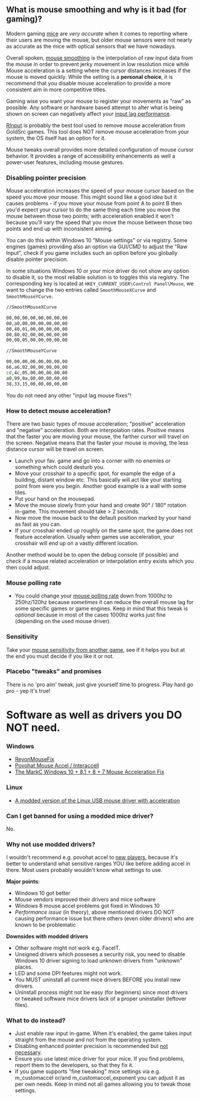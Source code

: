 ## What is mouse smoothing and why is it bad (for gaming)?

Modern gaming [mice](https://en.wikipedia.org/wiki/Computer_mouse) are _very accurate_ when it comes to reporting where their users are moving the mouse, but older mouse sensors were not nearly as accurate as the mice with optical sensors that we have nowadays.

Overall spoken, [mouse smoothing](https://www.codeproject.com/Articles/5247322/Mouse-Smoothing) is the interpolation of raw input data from the mouse in order to prevent jerky movement in low resolution mice while Mouse acceleration is a setting where the cursor distances increases if the mouse is moved quickly. While the setting is a **personal choice**, it is recommend that you disable mouse acceleration to provide a more consistent aim in more competitive titles.

Gaming wise you want your mouse to register your movements as "raw" as possible. Any software or hardware based attempt to alter what is being shown on screen can negatively affect your [input lag performance](https://old.reddit.com/r/MouseReview/comments/eri3cx/some_fps_games_feel_more_responsive_than_others/).

[RInput](https://fearless-assassins.com/files/file/1656-rinput/) is probably the best tool used to remove mouse acceleration from GoldSrc games. This tool does NOT remove mouse acceleration from your system, the OS itself has an option for it.

Mouse tweaks overall provides more detailed configuration of mouse cursor behavior. It provides a range of accessibility enhancements as well a power-user features, including mouse gestures.

### Disabling pointer precision

Mouse acceleration increases the speed of your mouse cursor based on the speed you move your mouse. This might sound like a good idea but it causes problems - if you move your mouse from point A to point B then you'd expect your cursor to do the same thing each time you move the mouse between those two points; with acceleration enabled it won't because you'll vary the speed that you move the mouse between those two points and end up with inconsistent aiming.

You can do this within Windows 10 "Mouse settings" or via registry. Some engines (games) providing also an option via GUI/CMD to adjust the "Raw Input", check if you game includes such an option before you globally disable pointer precision.

In some situations Windows 10 or your mice driver do not show any option to disable it, so the most reliable solution is to toggles this via registry. The corresponding key is located at `HKEY_CURRENT_USER\Control Panel\Mouse`, we want to change the two entries called `SmoothMouseXCurve` and `SmoothMouseYCurve`.

```bash
//SmoothMouseXCurve

00,00,00,00,00,00,00,00
00,a0,00,00,00,00,00,00
00,40,01,00,00,00,00,00
00,80,02,00,00,00,00,00
00,00,05,00,00,00,00,00

//SmoothMouseYCurve

00,00,00,00,00,00,00,00
66,a6,02,00,00,00,00,00
cd,4c,05,00,00,00,00,00
a0,99,0a,00,00,00,00,00
38,33,15,00,00,00,00,00
```

You do not need any other "input lag mouse fixes"!

### How to detect mouse acceleration?

There are two basic types of mouse acceleration; "positive" acceleration and "negative" acceleration. Both are interpolation rates. Positive means that the faster you are moving your mouse, the farther cursor will travel on the screen. Negative means that the faster your mouse is moving, the less distance cursor will be travel on screen.

* Launch your fav. game and go into a corner with no enemies or something which could desturb you.
* Move your crosshair to a specific spot, for example the edge of a building, distant window etc. This basically will act like your starting point from were you begin. Another good example is a wall with some tiles.
* Put your hand on the mousepad.
* Move the mouse slowly from your hand and create 90° / 180° rotation in-game. This movement should take > 2 seconds.
* Now move the mouse back to the default position marked by your hand as fast as you can.
* If your crosshair ended up roughly on the same spot, the game does not feature acceleration. Usually when games use acceleration, your crosshair will end up on a vastly different location.

Another method would be to open the debug console (if possible) and check if a mouse related acceleration or interpolation entry exists which you then could adjust.


### Mouse polling rate
* You could change your [mouse polling rate](https://www.howtogeek.com/182702/mouse-dpi-and-polling-rates-explained-do-they-matter-for-gaming/) down from 1000hz to 250hz/120hz because _sometimes_ it can reduce the overall mouse lag for some specific games or game engines. Keep in mind that this tweak is _optional_ because in most of the cases 1000hz works just fine (depending on the used mouse driver).


### Sensitivity
Take your [mouse sensitivity from another game](https://www.mouse-sensitivity.com/), see if it helps you but at the end you must decide if you like it or not.


### Placebo "tweaks" and promises
There is no 'pro aim' tweak, just give yourself time to progress. Play hard go pro - yep it's true!



# Software as well as drivers you DO NOT need.

### Windows
- [ReyonMouseFix](https://github.com/e9k/ReyonMouseFix)
- [Povohat Mouse Accel / Interaccell](https://mouseaccel.blogspot.com/2015/12/new-method-for-mouse-acceleration.html)
- [The MarkC Windows 10 + 8.1 + 8 + 7 Mouse Acceleration Fix](https://donewmouseaccel.blogspot.com/2010/03/markc-windows-7-mouse-acceleration-fix.html)


### Linux
- [A modded version of the Linux USB mouse driver with acceleration](https://github.com/chilliams/mousedriver)


### Can I get banned for using a modded mice driver?
No.


### Why not use modded drivers?
I wouldn't recommend e.g. povohat accel to [new players](https://docs.google.com/spreadsheets/d/1UaM765-S515ibLyPaBtMnBz7xiao0HL5f-F1zk_CSF4/edit#gid=1901373467), because it's better to understand what sensitive ranges YOU like before adding accel in there. Most users probably wouldn't know what settings to use.

**Major points:**
- Windows 10 got better
- Mouse vendors improved their drivers and mice software
- Windows 8 mouse accel problems got fixed in Windows 10
- _Performance issue_ (in theory), above mentioned drivers DO NOT causing performance issue but there others (even older drivers) who are known to be problematic


**Downsides with modded drivers**
- Other software might not work e.g. FaceIT.
- Unsigned drivers which posseses a security risk, you need to disable Windows 10 driver signing to load unknown drivers from "unknown" places.
- LED and some DPI feetures might not work.
- You MUST uninstall all current mice drivers BEFORE you install new drivers.
- Uninstall process might not be easy (for beginners) since most drivers or tweaked software mice drivers lack of a proper uninstaller (leftover files).


### What to do instead?
* Just enable raw input in-game. When it's enabled, the game takes input straight from the mouse and not from the operating system.
* Disabling enhanced pointer precision is recommended but [not necessary](https://youtu.be/F2-_hkv3gDA).
* Ensure you use latest mice driver for your mice. If you find problems, report them to the developers, so that they fix it.
* If you game supports "fine tweaking" mice settings via e.g. m_customaccel or/and m_customaccel_exponent you can adjust it as per own needs. Keep in mind not all games allowing you to tweak those settings.
